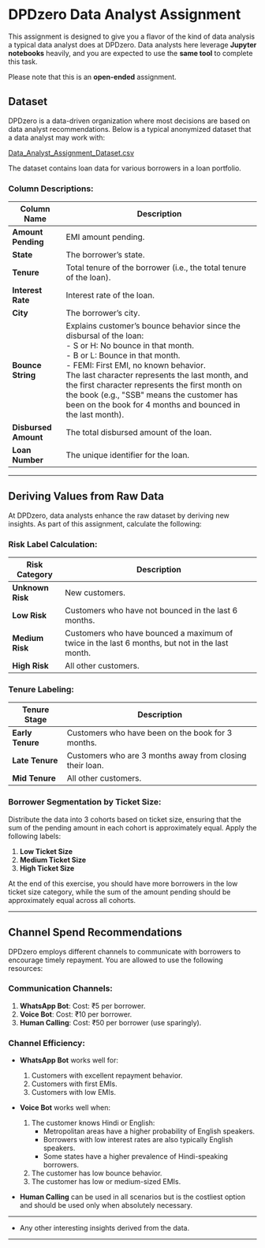 # DPDzero Data Analyst Assignment








This assignment is designed to give you a flavor of the kind of data analysis a typical data analyst does at DPDzero. Data analysts here leverage **Jupyter notebooks** heavily, and you are expected to use the **same tool** to complete this task.

Please note that this is an **open-ended** assignment.

## Dataset

DPDzero is a data-driven organization where most decisions are based on data analyst recommendations. Below is a typical anonymized dataset that a data analyst may work with:

[Data_Analyst_Assignment_Dataset.csv](https://prod-files-secure.s3.us-west-2.amazonaws.com/0fb337c8-6186-4010-911c-38ba2e525070/7e55b4b1-5878-4d1c-9dce-75419c39c4c5/Data_Analyst_Assignment_Dataset.csv)

The dataset contains loan data for various borrowers in a loan portfolio.

### Column Descriptions:

| **Column Name**     | **Description**                                                                                                                                                                                                                                                                                                                                                                                                       |
| ------------------- | --------------------------------------------------------------------------------------------------------------------------------------------------------------------------------------------------------------------------------------------------------------------------------------------------------------------------------------------------------------------------------------------------------------------- |
| **Amount Pending**   | EMI amount pending.                                                                                                                                                                                                                                                                                                                                                                                                   |
| **State**            | The borrower’s state.                                                                                                                                                                                                                                                                                                                                                                                                 |
| **Tenure**           | Total tenure of the borrower (i.e., the total tenure of the loan).                                                                                                                                                                                                                                                                                                                                                    |
| **Interest Rate**    | Interest rate of the loan.                                                                                                                                                                                                                                                                                                                                                                                             |
| **City**             | The borrower’s city.                                                                                                                                                                                                                                                                                                                                                                                                  |
| **Bounce String**    | Explains customer’s bounce behavior since the disbursal of the loan: <br> - S or H: No bounce in that month. <br> - B or L: Bounce in that month. <br> - FEMI: First EMI, no known behavior. <br> The last character represents the last month, and the first character represents the first month on the book (e.g., "SSB" means the customer has been on the book for 4 months and bounced in the last month). |
| **Disbursed Amount** | The total disbursed amount of the loan.                                                                                                                                                                                                                                                                                                                                                                               |
| **Loan Number**      | The unique identifier for the loan.                                                                                                                                                                                                                                                                                                                                                                                   |

---

## Deriving Values from Raw Data

At DPDzero, data analysts enhance the raw dataset by deriving new insights. As part of this assignment, calculate the following:

### Risk Label Calculation:

| **Risk Category**  | **Description**                                                                                                                                                          |
| ------------------ | ------------------------------------------------------------------------------------------------------------------------------------------------------------------------ |
| **Unknown Risk**   | New customers.                                                                                                                                                            |
| **Low Risk**       | Customers who have not bounced in the last 6 months.                                                                                                                      |
| **Medium Risk**    | Customers who have bounced a maximum of twice in the last 6 months, but not in the last month.                                                                            |
| **High Risk**      | All other customers.                                                                                                                                                      |

### Tenure Labeling:

| **Tenure Stage**  | **Description**                                                 |
| ----------------- | --------------------------------------------------------------- |
| **Early Tenure**  | Customers who have been on the book for 3 months.               |
| **Late Tenure**   | Customers who are 3 months away from closing their loan.        |
| **Mid Tenure**    | All other customers.                                            |

### Borrower Segmentation by Ticket Size:

Distribute the data into 3 cohorts based on ticket size, ensuring that the sum of the pending amount in each cohort is approximately equal. Apply the following labels:

1. **Low Ticket Size**
2. **Medium Ticket Size**
3. **High Ticket Size**

At the end of this exercise, you should have more borrowers in the low ticket size category, while the sum of the amount pending should be approximately equal across all cohorts.

---

## Channel Spend Recommendations

DPDzero employs different channels to communicate with borrowers to encourage timely repayment. You are allowed to use the following resources:

### Communication Channels:

1. **WhatsApp Bot**: Cost: ₹5 per borrower.
2. **Voice Bot**: Cost: ₹10 per borrower.
3. **Human Calling**: Cost: ₹50 per borrower (use sparingly).

### Channel Efficiency:

- **WhatsApp Bot** works well for:
  1. Customers with excellent repayment behavior.
  2. Customers with first EMIs.
  3. Customers with low EMIs.

- **Voice Bot** works well when:
  1. The customer knows Hindi or English:
     - Metropolitan areas have a higher probability of English speakers.
     - Borrowers with low interest rates are also typically English speakers.
     - Some states have a higher prevalence of Hindi-speaking borrowers.
  2. The customer has low bounce behavior.
  3. The customer has low or medium-sized EMIs.

- **Human Calling** can be used in all scenarios but is the costliest option and should be used only when absolutely necessary.

---


   - Any other interesting insights derived from the data.




---

